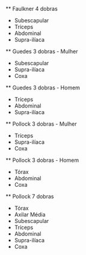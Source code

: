 ** Faulkner 4 dobras
- Subescapular
- Tríceps
- Abdominal
- Supra-ilíaca

** Guedes 3 dobras - Mulher
- Subescapular
- Supra-ilíaca
- Coxa

** Guedes 3 dobras - Homem
- Tríceps
- Abdominal
- Supra-ilíaca

** Pollock 3 dobras - Mulher
- Tríceps
- Supra-ilíaca
- Coxa

** Pollock 3 dobras - Homem
- Tórax
- Abdominal
- Coxa

** Pollock 7 dobras
- Tórax
- Axilar Média
- Subescapular
- Tríceps
- Abdominal
- Supra-ilíaca
- Coxa




